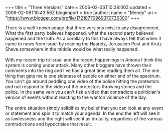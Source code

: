 +++
title = "Three Versions"
date = 2006-02-06T10:28:00Z
updated = 2006-02-06T10:43:56Z
blogimport = true 
[author]
	name = "Mendy"
	uri = "https://www.blogger.com/profile/17218770969370736300"
+++

There is a well known adage that three versions exist to any disagreement. What the first party believes happened, what the second party believed happened and the truth. As a corollary to this I have always felt that when it came to news from Israel by reading the Haaretz, Jerusalem Post and Arutz Sheva somewhere in the middle would be what really happened.<br /><br />With my recent trip to Israel and the recent happenings in Amona I think this system is coming under attack. Many other bloggers have thrown their comments into the ring and I've had a great time reading them all. The one thing that gets me is one sideness of people on either end of the spectrum. You can't go around peddling one video of the police hitting the protestors and not respond to the video of the protestors throwing stones and the police. In the same vein you can't fisk a video that contradicts a politician's version of events without reacting to the wanton violence of the day.<br /><br />The entire situation simply solidifies my belief that you can look at any event or statement and spin it to match your agenda. In the end the left will see it as lawlessness and the right will see it as brutality, regardless of the various contradictions and hypocrisies that result.
